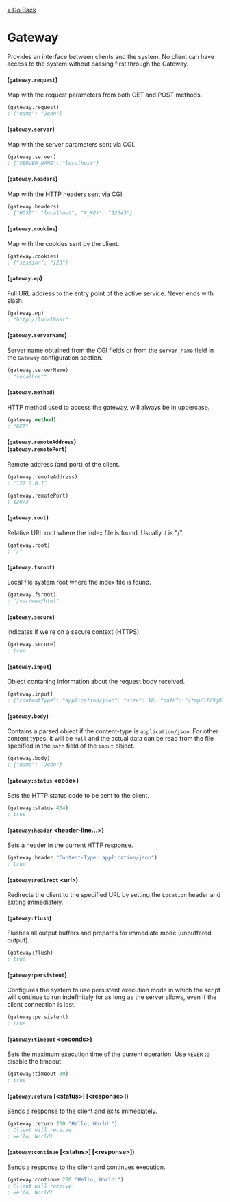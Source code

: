 [&laquo; Go Back](./Expr.md)
# Gateway
Provides an interface between clients and the system. No client can have access to the system without passing first through the Gateway.

#### (`gateway.request`)
Map with the request parameters from both GET and POST methods.
```lisp
(gateway.request)
; {"name": "John"}
```

#### (`gateway.server`)
Map with the server parameters sent via CGI.
```lisp
(gateway.server)
; {"SERVER_NAME": "localhost"}
```

#### (`gateway.headers`)
Map with the HTTP headers sent via CGI.
```lisp
(gateway.headers)
; {"HOST": "localhost", "X_KEY": "12345"}
```

#### (`gateway.cookies`)
Map with the cookies sent by the client.
```lisp
(gateway.cookies)
; {"session": "123"}
```

#### (`gateway.ep`)
Full URL address to the entry point of the active service. Never ends with slash.
```lisp
(gateway.ep)
; "http://localhost"
```

#### (`gateway.serverName`)
Server name obtained from the CGI fields or from the `server_name` field in the `Gateway` configuration section.
```lisp
(gateway.serverName)
; "localhost"
```

#### (`gateway.method`)
HTTP method used to access the gateway, will always be in uppercase.
```lisp
(gateway.method)
; "GET"
```

#### (`gateway.remoteAddress`)<br/>(`gateway.remotePort`)
Remote address (and port) of the client.
```lisp
(gateway.remoteAddress)
; "127.0.0.1"

(gateway.remotePort)
; 12873
```

#### (`gateway.root`)
Relative URL root where the index file is found. Usually it is "/".
```lisp
(gateway.root)
; "/"
```

#### (`gateway.fsroot`)
Local file system root where the index file is found.
```lisp
(gateway.fsroot)
; "/var/www/html"
```

#### (`gateway.secure`)
Indicates if we're on a secure context (HTTPS).
```lisp
(gateway.secure)
; true
```

#### (`gateway.input`)
Object contaning information about the request body received.
```lisp
(gateway.input)
; {"contentType": "application/json", "size": 16, "path": "/tmp/1f29g87h12"}
```

#### (`gateway.body`)
Contains a parsed object if the content-type is `application/json`. For other content types, it will be `null` and the actual data can
be read from the file specified in the `path` field of the `input` object.
```lisp
(gateway.body)
; {"name": "John"}
```

#### (`gateway:status` \<code>)
Sets the HTTP status code to be sent to the client.
```lisp
(gateway:status 404)
; true
```

#### (`gateway:header` \<header-line...>)
Sets a header in the current HTTP response.
```lisp
(gateway:header "Content-Type: application/json")
; true
```

#### (`gateway:redirect` \<url>)
Redirects the client to the specified URL by setting the `Location` header and exiting immediately.

#### (`gateway:flush`)
Flushes all output buffers and prepares for immediate mode (unbuffered output).
```lisp
(gateway:flush)
; true
```

#### (`gateway:persistent`)
Configures the system to use persistent execution mode in which the script will continue to run indefinitely for as 
long as the server allows, even if the client connection is lost.
```lisp
(gateway:persistent)
; true
```

#### (`gateway:timeout` \<seconds>)
Sets the maximum execution time of the current operation. Use `NEVER` to disable the timeout.
```lisp
(gateway:timeout 30)
; true
```

#### (`gateway:return` [\<status>] [\<response>])
Sends a response to the client and exits immediately.
```lisp
(gateway:return 200 "Hello, World!")
; Client will receive:
; Hello, World!
```

#### (`gateway:continue` [\<status>] [\<response>])
Sends a response to the client and continues execution.
```lisp
(gateway:continue 200 "Hello, World!")
; Client will receive:
; Hello, World!
```
